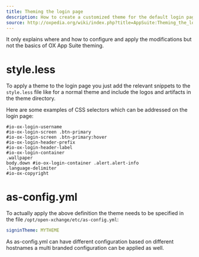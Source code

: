 ```yaml
---
title: Theming the login page
description: How to create a customized theme for the default login page for your OX App Suite installation and also how to configure different ones for different hostnames.
source: http://oxpedia.org/wiki/index.php?title=AppSuite:Theming_the_login_page
---
```


It only explains where and how to configure and apply the modifications but not the basics of OX App Suite theming.

# style.less

To apply a theme to the login page you just add the relevant snippets to the ``style.less`` file like for a normal theme and include the logos and artifacts in the theme directory.

Here are some examples of CSS selectors which can be addressed on the login page:

```
#io-ox-login-username
#io-ox-login-screen .btn-primary
#io-ox-login-screen .btn-primary:hover
#io-ox-login-header-prefix
#io-ox-login-header-label
#io-ox-login-container
.wallpaper
body.down #io-ox-login-container .alert.alert-info
.language-delimiter
#io-ox-copyright
```

# as-config.yml

To actually apply the above definition the theme needs to be specified in the file ``/opt/open-xchange/etc/as-config.yml``:


```yaml
signinTheme: MYTHEME
```

As as-config.yml can have different configuration based on different hostnames a multi branded configuration can be applied as well.




